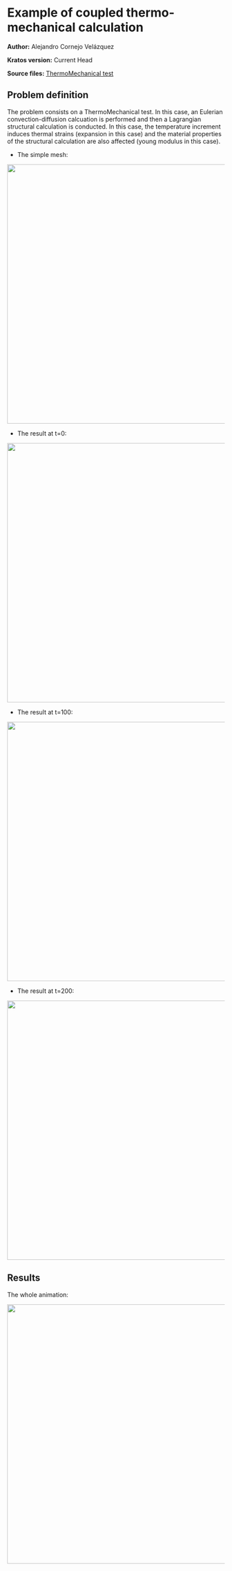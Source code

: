 # Example of coupled thermo-mechanical calculation

**Author:** Alejandro Cornejo Velázquez

**Kratos version:** Current Head

**Source files:** [ThermoMechanical test](https://github.com/KratosMultiphysics/Examples/tree/master/structural_mechanics/use_cases/thermo_mechanical_coupling/source)

## Problem definition

The problem consists on a ThermoMechanical test.  In this case, an Eulerian convection-diffusion calcuation is performed and then a Lagrangian structural calculation is conducted. In this case, the temperature increment induces thermal strains (expansion in this case) and the material properties of the structural calculation are also affected (young modulus in this case).

- The simple mesh:

<img src="Examples/structural_mechanics/use_cases/thermo_mechanical_coupling/data/mesh.PNG" width="600">

- The result at t=0:

<img src="Examples/structural_mechanics/use_cases/thermo_mechanical_coupling/data/t_0.PNG" width="600">

- The result at t=100:

<img src="Examples/structural_mechanics/use_cases/thermo_mechanical_coupling/data/t_100.PNG" width="600">

- The result at t=200:

<img src="Examples/structural_mechanics/use_cases/thermo_mechanical_coupling/data/t_200.PNG" width="600">

## Results

The whole animation:

<img src="data/video_1.gif" width="600">


